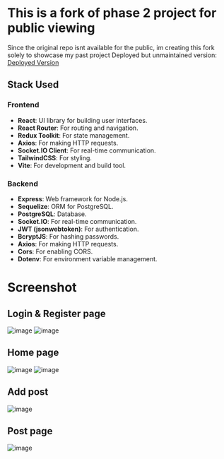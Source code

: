 # This is a fork of phase 2 project for public viewing
Since the original repo isnt available for the public, im creating this fork solely to showcase my past project
Deployed but unmaintained version: [Deployed Version](https://yakufaii.web.app/login)

## Stack Used
### Frontend
- **React**: UI library for building user interfaces.
- **React Router**: For routing and navigation.
- **Redux Toolkit**: For state management.
- **Axios**: For making HTTP requests.
- **Socket.IO Client**: For real-time communication.
- **TailwindCSS**: For styling.
- **Vite**: For development and build tool.
  
### Backend
- **Express**: Web framework for Node.js.
- **Sequelize**: ORM for PostgreSQL.
- **PostgreSQL**: Database.
- **Socket.IO**: For real-time communication.
- **JWT (jsonwebtoken)**: For authentication.
- **BcryptJS**: For hashing passwords.
- **Axios**: For making HTTP requests.
- **Cors**: For enabling CORS.
- **Dotenv**: For environment variable management.

# Screenshot
## Login & Register page
![image](https://github.com/kufaii/nu-INSOMN/assets/157726348/6c4153ff-9be8-40b0-b101-a32c660b5efe)
![image](https://github.com/kufaii/nu-INSOMN/assets/157726348/f700cd07-19fa-42e9-a470-40d593d4fc81)

## Home page
![image](https://github.com/kufaii/nu-INSOMN/assets/157726348/7e9288ad-e4a2-49bf-9729-9f7f89344655)
![image](https://github.com/kufaii/nu-INSOMN/assets/157726348/9c4c96a6-c9c9-41a2-acf9-c7c165209b17)

## Add post
![image](https://github.com/kufaii/nu-INSOMN/assets/157726348/4b699993-18b8-47dc-9f12-3e4d4d148ed9)

## Post page
![image](https://github.com/kufaii/nu-INSOMN/assets/157726348/0622f5b4-e97b-47b7-8093-5e2c44610006)

